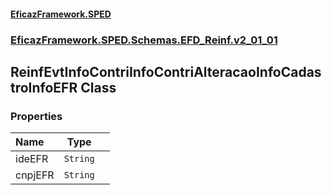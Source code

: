 #### [EficazFramework.SPED](EficazFrameworkSPED.md 'EficazFramework SPED')
### [EficazFramework.SPED.Schemas.EFD_Reinf.v2_01_01](EficazFramework.SPED.Schemas.EFD_Reinf.v2_01_01.md 'EficazFramework.SPED.Schemas.EFD_Reinf.v2_01_01')

## ReinfEvtInfoContriInfoContriAlteracaoInfoCadastroInfoEFR Class
### Properties

| Name | Type | |
| :--- | :---: | :--- |
| ideEFR | `String` |  |
| cnpjEFR | `String` |  |
